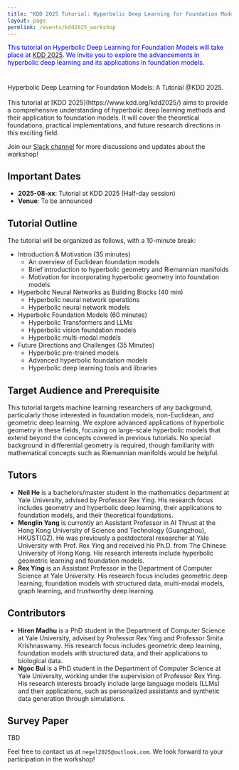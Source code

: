 ```yaml
---
title: "KDD 2025 Tutorial: Hyperbolic Deep Learning for Foundation Models"
layout: page
permlink: /events/kdd2025_workshop
---
```


<link rel="stylesheet" href="/kdd2025.css">

<div style="color: blue; margin-bottom: 5ex;">
<p>This tutorial on Hyperbolic Deep Learning for Foundation Models will take place at <a href="https://www.kdd.org/kdd2025/">KDD 2025</a>.
We invite you to explore the advancements in hyperbolic deep learning and its applications in foundation models.</p>
</div>
<div class="banner-container">
 <div class="banner-overlay"></div>
 <div class="banner-text">
Hyperbolic Deep Learning for Foundation Models: A Tutorial @KDD 2025.
 </div>
</div>

<br>
This tutorial at [KDD 2025](https://www.kdd.org/kdd2025/) aims to provide a comprehensive understanding of hyperbolic deep learning methods and their application to foundation models. It will cover the theoretical foundations, practical implementations, and future research directions in this exciting field.




Join our [Slack channel](https://join.slack.com/t/negel2025/shared_invite/zt-20kpkm9qt-iqSzVjFlY2yBbwy_nvNHYQ) for more discussions and updates about the workshop!

## Important Dates

* **2025-08-xx**: Tutorial at KDD 2025 (Half-day session)
* **Venue**: To be announced

## Tutorial Outline

The tutorial will be organized as follows, with a 10-minute break:

* Introduction & Motivation (35 minutes)
    * An overview of Euclidean foundation models
    * Brief introduction to hyperbolic geometry and Riemannian manifolds
    * Motivation for incorporating hyperbolic geometry into foundation models
* Hyperbolic Neural Networks as Building Blocks (40 min)
    * Hyperbolic neural network operations
    * Hyperbolic neural network models
* Hyperbolic Foundation Models (60 minutes)
    * Hyperbolic Transformers and LLMs
    * Hyperbolic vision foundation models
    * Hyperbolic multi-modal models
* Future Directions and Challenges (35 Minutes)
    * Hyperbolic pre-trained models
    * Advanced hyperbolic foundation models
    * Hyperbolic deep learning tools and libraries


## Target Audience and Prerequisite

This tutorial targets machine learning researchers of any background, particularly those interested in foundation models, non-Euclidean, and geometric deep learning. We explore advanced applications of hyperbolic geometry in these fields, focusing on large-scale hyperbolic models that extend beyond the concepts covered in previous tutorials.
No special background in differential geometry is required, though familiarity with mathematical concepts such as Riemannian manifolds would be helpful.

## Tutors

* **Neil He** is a bachelors/master student in the mathematics department at Yale University, advised by Professor Rex Ying. His research focus includes geometry and hyperbolic deep learning, their applications to foundation models, and their theoretical foundations.
* **Menglin Yang** is currently an Assistant Professor in AI Thrust at the Hong Kong University of Science and Technology (Guangzhou), HKUST(GZ). He was previously a postdoctoral researcher at Yale University with Prof. Rex Ying and received his Ph.D. from The Chinese University of Hong Kong. His research interests include hyperbolic geometric learning and foundation models.
* **Rex Ying** is an Assistant Professor in the Department of Computer Science at Yale University. His research focus includes geometric deep learning, foundation models with structured data, multi-modal models, graph learning, and trustworthy deep learning.

## Contributors
* **Hiren Madhu** is a PhD student in the Department of Computer Science at Yale University, advised by Professor Rex Ying and Professor Smita Krishnaswamy. His research focus includes geometric deep learning, foundation models with structured data, and their applications to biological data.
* **Ngoc Bui** is a PhD student in the Department of Computer Science at Yale University, working under the supervision of Professor Rex Ying. His research interests broadly include large language models (LLMs) and their applications, such as personalized assistants and synthetic data generation through simulations.


## Survey Paper
TBD

Feel free to contact us at `negel2025@outlook.com`. We look forward to your participation in the workshop!
